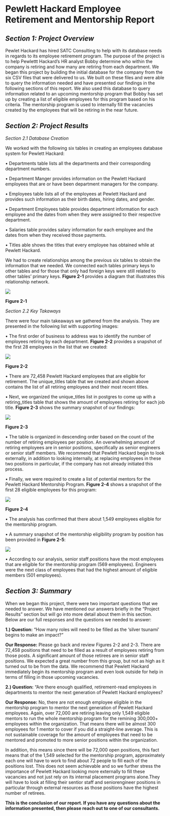 # Pewlett Hackard Employee Retirement and Mentorship Report
## *Section 1: Project Overview*

Pewlet Hackard has hired SATC Consulting to help with its database needs in regards to its employee retirement program. The purpose of the project is to help Pewlettt Hackard’s HR analyst Bobby determine who within the company is retiring and how many are retiring from each department. We began this project by building the initial database for the company from the six CSV files that were delivered to us. We built on these files and were able to query the information needed and have presented our findings in the following sections of this report. We also used this database to query information related to an upcoming mentorship program that Bobby has set up by creating a list of eligible employees for this program based on his criteria. The mentorship program is used to internally fill the vacancies created by the employees that will be retiring in the near future.

## *Section 2: Project Results*

*Section 2.1 Database Creation*

We worked with the following six tables in creating an employees database system for Pewlett Hackard:

•	Departments table lists all the departments and their corresponding department numbers.

•	Department Manger provides information on the Pewlett Hackard employees that are or have been department managers for the company. 

•	Employees table lists all of the employees at Pewlett Hackard and provides such information as their birth dates, hiring dates, and gender.

•	Department Employees table provides department information for each employee and the dates from when they were assigned to their respective department.

•	Salaries table provides salary information for each employee and the dates from when they received those payments. 

•	Titles able shows the titles that every employee has obtained while at Pewlett Hackard. 

We had to create relationships among the previous six tables to obtain the information that we needed. We connected each tables primary keys to other tables and for those that only had foreign keys were still related to other tables’ primary keys. **Figure 2-1** provides a diagram that illustrates this relationship network. 

<img src='Other Files/EmployeeDB.png'>

**Figure 2-1**

*Section 2.2 Key Takaways*

There were four main takeaways we gathered from the analysis. They are presented in the following list with supporting images:

•	The first order of business to address was to identify the number of employees retiring by each department. **Figure 2-2** provides a snapshot of the first 28 employees in the list that we created:

<img src='Other Files/Retiring_Titles_Snapshot.png'>

**Figure 2-2**

• There are 72,458 Pewlett Hackard employees that are eligible for retirement. The unique_titles table that we created and shown above contains the list of all retiring employees and their most recent titles. 

• Next, we organized the unique_titles list in postgres to come up with a retiring_titles table that shows the amount of employees retiring for each job title. **Figure 2-3** shows the summary snapshot of our findings:

<img src='Other Files/Retiring_Titles_Summary.png'>

**Figure 2-3**

• The table is organized in descending order based on the count of the number of retiring employees per position. An overwhelming amount of retiring employees are in senior positions, specifically as senior engineers or senior staff members. We recommend that Pewlett Hackard begin to look externally, in addition to looking internally, at replacing employees in these two positions in particular, if the company has not already initiated this process. 

• Finally, we were required to create a list of potential mentors for the Pewlett Hackard Mentorship Program. **Figure 2-4** shows a snapshot of the first 28 eligible employees for this program:

<img src='Other Files/Mentorship_Eligibility_List_Snapshot.png'>

**Figure 2-4**

• The analysis has confirmed that there about 1,549 employees eligible for the mentorship program. 

• A summary snapshot of the mentorship eligibility program by position has been provided in **Figure 2-5**:

<img src='Other Files/Mentorship_Eligibility_By_Position.png'>

• According to our analysis, senior staff positions have the most employees that are eligible for the mentorship program (569 employees). Engineers were the next class of employees that had the highest amount of eligible members (501 employees). 

## *Section 3: Summary*

When we began this project, there were two important questions that we needed to answer. We have mentioned our answers briefly in the “Project Results” section but will go into more detail about them in this section. Below are our full responses and the questions we needed to answer:

**1.) Question:** “How many roles will need to be filled as the ‘silver tsunami’ begins to make an impact?”

**Our Response:** Please go back and review Figures 2-2 and 2-3. There are 72,458 positions that need to be filled as a result of employees retiring from those posts. A significant amount of those retirees are in senior staff positions. We expected a great number from this group, but not as high as it turned out to be from the data. We recommend that Pewlett Hackard immediately begin its mentorship program and even look outside for help in terms of filling in those upcoming vacancies. 

**2.) Question:** “Are there enough qualified, retirement-read employees in departments to mentor the next generation of Pewlett Hackard employees?

**Our Response:** No, there are not enough employee eligible in the mentorship program to mentor the next generation of Pewlett Hackard employees. Again, over 72,000 are retiring leaving only 1,549 eligible mentors to run the whole mentorship program for the remining 300,000+ employees within the organization. That means there will be almost 300 employees for 1 mentor to cover if you did a straight-line average. This is not sustainable coverage for the amount of employees that need to be mentored and promoted to more senior positions within the organization. 

In addition, this means since there will be 72,000 open positions, this fact means that of the 1,549 selected for the mentorship program, approximately each one will have to work to find about 72 people to fill each of the positions lost. This does not seem achievable and so we further stress the importance of Pewlett Hackard looking more externally to fill these vacancies and not just rely on its internal placement programs alone.They will have to look at filling their sentior staff and seniorengineer positions in particular through external resources as those positions have the highest number of retirees.

**This is the conclusion of our report. If you have any questions about the information presented, then please reach out to one of our consultants.** 

